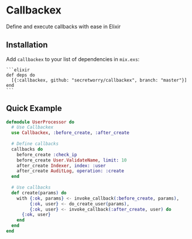 # Callbackex

Define and execute callbacks with ease in Elixir

## Installation

  Add `callbackex` to your list of dependencies in `mix.exs`:

    ```elixir
    def deps do
      [{:callbackex, github: "secretworry/callbackex", branch: "master"}]
    end
    ```

## Quick Example

  ```elixir
  defmodule UserProcessor do
    # Use Callbackex
    use Callbackex, :before_create, :after_create
    
    # Define callbacks
    callbacks do
      before_create :check_ip
      before_create User.ValidateName, limit: 10
      after_create Indexer, index: :user
      after_create AuditLog, operation: :create
    end
    
    # Use callbacks
    def create(params) do
      with {:ok, params} <- invoke_callback(:before_create, params),
           {:ok, user} <- do_create_user(params),
           {:ok, user} <- invoke_callback(:after_create, user) do
        {:ok, user}
      end
    end
  end
  ```

